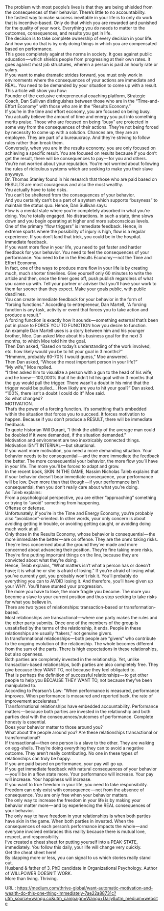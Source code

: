   The problem with most people’s lives is that they are being shielded from the consequences of their behavior. There’s little to no accountability.  
    The fastest way to make success inevitable in your life is to only do work that is incentive-based. Only do that which you are rewarded and punished for the quality of your work. Everything you do needs to matter to the outcomes, consequences, and results you get in life.  
    The decision is to take complete ownership of every decision in your life. And how you do that is by only doing things in which you are compensated based on performance.  
    This goes completely against the norms in society. It goes against public education — which shields people from progressing at their own rates. It goes against most job structures, wherein a person is paid an hourly rate or salary.  
    If you want to make dramatic strides forward, you must only work in environments where the consequences of your actions are immediate and REAL. You need to be demanded by your situation to come up with a result.  
    This article will show you how:  
    Founder of the exclusive entrepreneurial coaching platform, Strategic Coach, Dan Sullivan distinguishes between those who are in the “Time-and-Effort Economy” with those who are in the “Results Economy.”  
    If you’re in the time and effort economy, you are focused on being busy. You actually believe the amount of time and energy you put into something merits praise. Those who are focused on being “busy” are protected in some way from the consequences of their actions. They’re not being forced by necessity to come up with a solution. Chances are, they are an employee. They are part of a bureaucracy. And they’re striving to follow rules rather than break them.  
    Conversely, when you are in the results economy, you are only focused on achieving a specific result. You are focused on results because if you don’t get the result, there will be consequences to pay — for you and others. You’re not worried about your reputation. You’re not worried about following the rules of ridiculous systems which are seeking to make you their slave anyways.  
    Dr. Thomas Stanley found in his research that those who are paid based on RESULTS are most courageous and also the most wealthy.  
    You actually have to take risks.  
    You can’t be sheltered from the consequences of your behavior.  
    And you certainly can’t be a part of a system which supports “busyness” to maintain the status quo. Hence, Dan Sullivan says:  
    Flow is a mental state where you’re completely absorbed in what you’re doing. You’re totally engaged. No distractions. In such a state, time slows down and you begin operating at higher and more subconscious levels.  
    One of the primary “flow triggers” is immediate feedback. Hence, in extreme sports where the possibility of injury is high, flow is a regular experience. If you don’t land that trick, you could be in the hospital. Immediate feedback.  
    If you want more flow in your life, you need to get faster and harder feedback for your behavior. You need to feel the consequences of your performance. You need to be in the Results Economy — not the Time and Effort Economy.  
    In fact, one of the ways to produce more flow in your life is by creating much, much shorter timelines. Give yourself only 60 minutes to write the article and then, once the timer goes off, push publish regardless of what you came up with. Tell your partner or adviser that you’ll have your work to them far sooner than they expect. Make your goals public, with public deadlines.  
    You can create immediate feedback for your behavior in the form of “forcing functions.” According to entrepreneur, Dan Martell, “A forcing function is any task, activity or event that forces you to take action and produce a result.”  
    A forcing function is exactly how it sounds — something external that’s been put in place to FORCE YOU TO FUNCTION how you desire to function.  
    An example Dan Martell uses is a story between him and his younger brother, Moe. Dan asked Moe about his business goal for the next 3 months, to which Moe told him the goal.  
    Then Dan asked, “Based on today’s understanding of the work involved, etc. how likely would you be to hit your goal in 3 months?”  
    “Hmmmm, probably 60–70% I would guess,” Moe answered.  
    Then Dan asked, “Whose the most important person in your life?”  
    “My wife,” Moe replied.  
    “I then asked him to visualize a person with a gun to the head of his wife, and he knew — 100,000% that if he didn’t hit his goal within 3 months that the guy would pull the trigger. There wasn’t a doubt in his mind that the trigger would be pulled…. How likely are you to hit your goal?” Dan asked.  
    “100%, there isn’t a doubt I could do it” Moe said.  
    So what changed?  
    MOTIVATION.  
    That’s the power of a forcing function. It’s something that’s embedded within the situation that forces you to succeed. It forces motivation to happen. Because if you don’t produce a RESULT, there will be immediate feedback.  
    To quote historian Will Durant, “I think the ability of the average man could be doubled if it were demanded, if the situation demanded.”  
    Motivation and environment are two inextricably connected things. Motivation ISN’T INTERNAL — but situational.  
    If you want more motivation, you need a more demanding situation. Your behavior needs to be consequential — and the more immediate the feedback the better. The more consequential your behavior, the more flow you’ll have in your life. The more you’ll be forced to adapt and grow.  
    In the recent book, SKIN IN THE GAME, Nassim Nicholas Taleb explains that if your behavior doesn’t bear immediate consequence, your performance will be low. Even more than that though — if your performance isn’t consequential, then you don’t really care about what you’re doing.  
    As Taleb explains:  
    From a psychological perspective, you are either “approaching” something or trying to “avoid” something from happening.  
    Offense or defense.  
    Unfortunately, if you’re in the Time and Energy Economy, you’re probably also “avoidance”-oriented. In other words, your only concern is about avoiding getting in trouble, or avoiding getting caught, or avoiding doing much work at all.  
    Only those in the Results Economy, whose behavior is consequential — the more immediate the better — are on offense. They are the one’s taking risks. They’re less concerned about the ground they’ve made and more concerned about advancing their position. They’re fine taking more risks. They’re fine putting important things on the line, because they are convicted about what they’re doing.  
    Hence, Telab explains, “What matters isn’t what a person has or doesn’t have; it is what he or she is afraid of losing.” If you’re afraid of losing what you’ve currently got, you probably won’t risk it. You’ll probably do everything you can to AVOID losing it. And therefore, you’ll have given up your WHY. You’ll have stunted your progression.  
    The more you have to lose, the more fragile you become. The more you become a slave to your current position and thus stop seeking to take risks for what you believe in.  
    There are two types of relationships: transaction-based or transformation-based.  
    Most relationships are transactional — where one party makes the rules and the other party submits. Once one of the members of the group is unsatisfied by the terms of the relationship, it ends. People in these relationships are usually “takers,” not genuine givers.  
    In transformational relationships — both people are “givers” who contribute to the ongoing evolution of the relationship. The whole becomes different from the sum of the parts. There is high expectations in these relationships, but also openness.  
    Both parties are completely invested in the relationship. Yet, unlike transaction-based relationships, both parties are also completely free. They give because they WANT TO, not because they feel obligated to.  
    That is perhaps the definition of successful relationships — to get other people to help you BECAUSE THEY WANT TO, not because they’ve been manipulated to.  
    According to Pearson’s Law: “When performance is measured, performance improves. When performance is measured and reported back, the rate of improvement accelerates.”  
    Transformational relationships have embedded accountability. Performance matters — because both parties are invested in the relationship and both parties deal with the consequences/outcomes of performance. Complete honesty is essential.  
    Does your behavior matter to those around you?  
    What about the people around you? Are these relationships transactional or transformational?  
    If transactional — then one person is a slave to the other. They are walking on egg-shells. They’re doing everything they can to avoid a negative outcome. They aren’t really contributing. No one in these types of relationships can truly be happy.  
    If you are paid based on performance, your pay will go up.  
    If you get immediate feedback with natural consequences of your behavior — you’ll be in a flow state more. Your performance will increase. Your pay will increase. Your happiness will increase.  
    If you want to true freedom in your life, you need to take responsibility. Freedom can only exist with consequence — not from the absence of consequence. You are only free when your behavior matters.  
    The only way to increase the freedom in your life is by making your behavior matter more — and by experiencing the REAL consequences of your behavior.  
    The only way to have freedom in your relationships is when both parties have skin in the game. When both parties in invested. When the consequences of each person’s performance impacts the whole — and everyone involved embraces this reality because there is mutual love, respect, and responsibility.  
    I’ve created a cheat sheet for putting yourself into a PEAK-STATE, immediately. You follow this daily, your life will change very quickly.  
    Get the cheat sheet here!  
    By clapping more or less, you can signal to us which stories really stand out.  
    Husband & father of 3. PhD candidate in Organizational Psychology. Author of WILLPOWER DOESN’T WORK.  
    More than living. Thriving.  
    
  URL : https://medium.com/thrive-global/want-automatic-motivation-and-wealth-do-this-one-thing-immediately-7ae22a88731c?utm_source=wanqu.co&utm_campaign=Wanqu+Daily&utm_medium=website